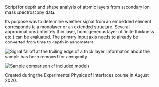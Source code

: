 Script for depth and shape analysis of atomic layers from secondary ion mass spectroscopy data.

Its purpose was to determine whether signal from an embedded element corresponds to a monolayer or an extended structure. Several approximations (infinitely thin layer, homogeneous layer of finite thickness etc.) can be evaluated. The primary input axis needs to already be converted from time to depth in nanometers.

![Signal falloff at the trailing edge of a thick layer. Information about the sample has been removed for anonymity](https://github.com/timzuntar/numerical-utilities/blob/master/MRI_fitting_script/sample_edge_fit.png?raw=true)

![Sample comparison of included models](https://github.com/timzuntar/numerical-utilities/blob/master/MRI_fitting_script/sample_monolayer_fit.png?raw=true)

Created during the Experimental Physics of Interfaces course in August 2020.
